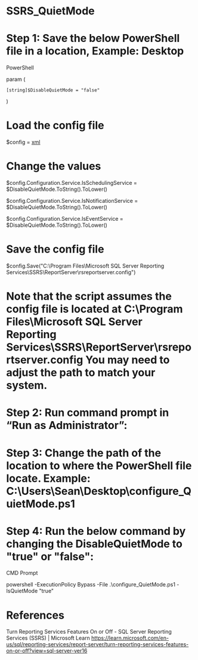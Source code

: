 # SSRS_QuietMode

# Step 1: Save the below PowerShell file in a location, Example: Desktop 

PowerShell 

param ( 

    [string]$DisableQuietMode = "false" 

) 

 
 

# Load the config file 

$config = [xml](get-content "C:\Program Files\Microsoft SQL Server Reporting Services\SSRS\ReportServer\rsreportserver.config") 

 
 

# Change the values 

$config.Configuration.Service.IsSchedulingService = $DisableQuietMode.ToString().ToLower() 

$config.Configuration.Service.IsNotificationService = $DisableQuietMode.ToString().ToLower() 

$config.Configuration.Service.IsEventService = $DisableQuietMode.ToString().ToLower() 

 
 

# Save the config file 

$config.Save("C:\Program Files\Microsoft SQL Server Reporting Services\SSRS\ReportServer\rsreportserver.config") 

 

# Note that the script assumes the config file is located at C:\Program Files\Microsoft SQL Server Reporting Services\SSRS\ReportServer\rsreportserver.config You may need to adjust the path to match your system. 

 
# Step 2: Run command prompt in “Run as Administrator”: 

 
# Step 3: Change the path of the location to where the PowerShell file locate. Example: C:\Users\Sean\Desktop\configure_QuietMode.ps1  
 
# Step 4: Run the below command by changing the DisableQuietMode to "true" or "false":  

CMD Prompt  

powershell -ExecutionPolicy Bypass -File .\configure_QuietMode.ps1 -IsQuietMode "true" 

# References 

Turn Reporting Services Features On or Off - SQL Server Reporting Services (SSRS) | Microsoft Learn 
https://learn.microsoft.com/en-us/sql/reporting-services/report-server/turn-reporting-services-features-on-or-off?view=sql-server-ver16
